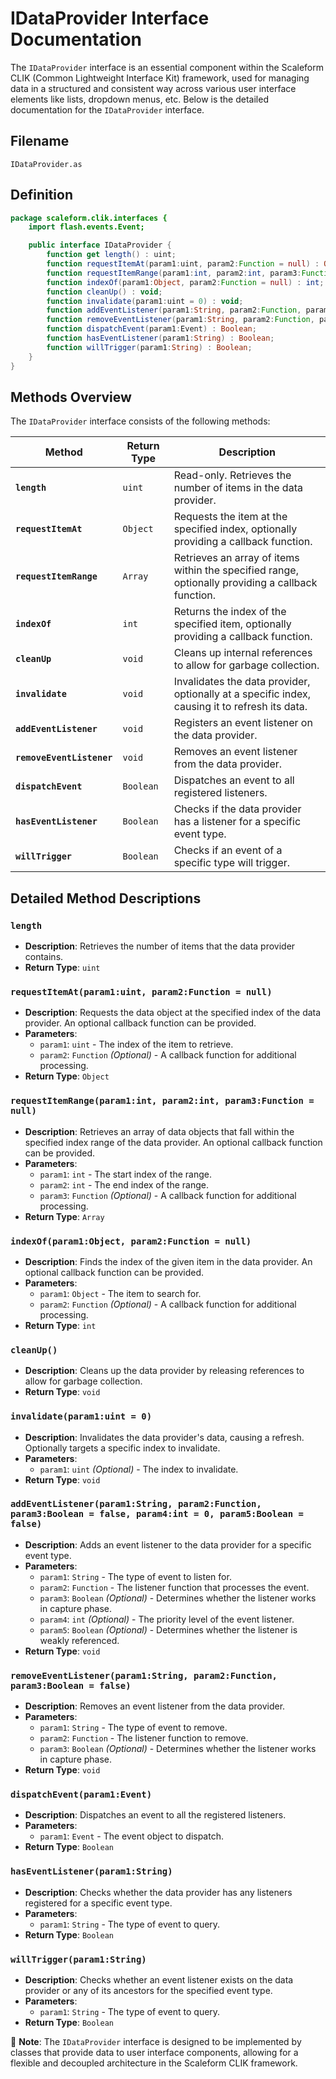 # IDataProvider Interface Documentation

The `IDataProvider` interface is an essential component within the Scaleform CLIK (Common Lightweight Interface Kit) framework, used for managing data in a structured and consistent way across various user interface elements like lists, dropdown menus, etc.
Below is the detailed documentation for the `IDataProvider` interface.

## Filename

`IDataProvider.as`

## Definition

```actionscript
package scaleform.clik.interfaces {
    import flash.events.Event;

    public interface IDataProvider {
        function get length() : uint;
        function requestItemAt(param1:uint, param2:Function = null) : Object;
        function requestItemRange(param1:int, param2:int, param3:Function = null) : Array;
        function indexOf(param1:Object, param2:Function = null) : int;
        function cleanUp() : void;
        function invalidate(param1:uint = 0) : void;
        function addEventListener(param1:String, param2:Function, param3:Boolean = false, param4:int = 0, param5:Boolean = false) : void;
        function removeEventListener(param1:String, param2:Function, param3:Boolean = false) : void;
        function dispatchEvent(param1:Event) : Boolean;
        function hasEventListener(param1:String) : Boolean;
        function willTrigger(param1:String) : Boolean;
    }
}
```

## Methods Overview

The `IDataProvider` interface consists of the following methods:

| Method | Return Type | Description |
| ------ | ----------- | ----------- |
| **`length`** | `uint` | Read-only. Retrieves the number of items in the data provider. |
| **`requestItemAt`** | `Object` | Requests the item at the specified index, optionally providing a callback function. |
| **`requestItemRange`** | `Array` | Retrieves an array of items within the specified range, optionally providing a callback function. |
| **`indexOf`** | `int` | Returns the index of the specified item, optionally providing a callback function. |
| **`cleanUp`** | `void` | Cleans up internal references to allow for garbage collection. |
| **`invalidate`** | `void` | Invalidates the data provider, optionally at a specific index, causing it to refresh its data. |
| **`addEventListener`** | `void` | Registers an event listener on the data provider. |
| **`removeEventListener`** | `void` | Removes an event listener from the data provider. |
| **`dispatchEvent`** | `Boolean` | Dispatches an event to all registered listeners. |
| **`hasEventListener`** | `Boolean` | Checks if the data provider has a listener for a specific event type. |
| **`willTrigger`** | `Boolean` | Checks if an event of a specific type will trigger. |

## Detailed Method Descriptions

### `length`
- **Description**: Retrieves the number of items that the data provider contains.
- **Return Type**: `uint`

### `requestItemAt(param1:uint, param2:Function = null)`
- **Description**: Requests the data object at the specified index of the data provider. An optional callback function can be provided.
- **Parameters**:
  - `param1`: `uint` - The index of the item to retrieve.
  - `param2`: `Function` _(Optional)_ - A callback function for additional processing.
- **Return Type**: `Object`

### `requestItemRange(param1:int, param2:int, param3:Function = null)`
- **Description**: Retrieves an array of data objects that fall within the specified index range of the data provider. An optional callback function can be provided.
- **Parameters**:
  - `param1`: `int` - The start index of the range.
  - `param2`: `int` - The end index of the range.
  - `param3`: `Function` _(Optional)_ - A callback function for additional processing.
- **Return Type**: `Array`

### `indexOf(param1:Object, param2:Function = null)`
- **Description**: Finds the index of the given item in the data provider. An optional callback function can be provided.
- **Parameters**:
  - `param1`: `Object` - The item to search for.
  - `param2`: `Function` _(Optional)_ - A callback function for additional processing.
- **Return Type**: `int`

### `cleanUp()`
- **Description**: Cleans up the data provider by releasing references to allow for garbage collection.
- **Return Type**: `void`

### `invalidate(param1:uint = 0)`
- **Description**: Invalidates the data provider's data, causing a refresh. Optionally targets a specific index to invalidate.
- **Parameters**:
  - `param1`: `uint` _(Optional)_ - The index to invalidate.
- **Return Type**: `void`

### `addEventListener(param1:String, param2:Function, param3:Boolean = false, param4:int = 0, param5:Boolean = false)`
- **Description**: Adds an event listener to the data provider for a specific event type.
- **Parameters**:
  - `param1`: `String` - The type of event to listen for.
  - `param2`: `Function` - The listener function that processes the event.
  - `param3`: `Boolean` _(Optional)_ - Determines whether the listener works in capture phase.
  - `param4`: `int` _(Optional)_ - The priority level of the event listener.
  - `param5`: `Boolean` _(Optional)_ - Determines whether the listener is weakly referenced.
- **Return Type**: `void`

### `removeEventListener(param1:String, param2:Function, param3:Boolean = false)`
- **Description**: Removes an event listener from the data provider.
- **Parameters**:
  - `param1`: `String` - The type of event to remove.
  - `param2`: `Function` - The listener function to remove.
  - `param3`: `Boolean` _(Optional)_ - Determines whether the listener works in capture phase.
- **Return Type**: `void`

### `dispatchEvent(param1:Event)`
- **Description**: Dispatches an event to all the registered listeners.
- **Parameters**:
  - `param1`: `Event` - The event object to dispatch.
- **Return Type**: `Boolean`

### `hasEventListener(param1:String)`
- **Description**: Checks whether the data provider has any listeners registered for a specific event type.
- **Parameters**:
  - `param1`: `String` - The type of event to query.
- **Return Type**: `Boolean`

### `willTrigger(param1:String)`
- **Description**: Checks whether an event listener exists on the data provider or any of its ancestors for the specified event type.
- **Parameters**:
  - `param1`: `String` - The type of event to query.
- **Return Type**: `Boolean`

📌 **Note**: The `IDataProvider` interface is designed to be implemented by classes that provide data to user interface components, allowing for a flexible and decoupled architecture in the Scaleform CLIK framework.
